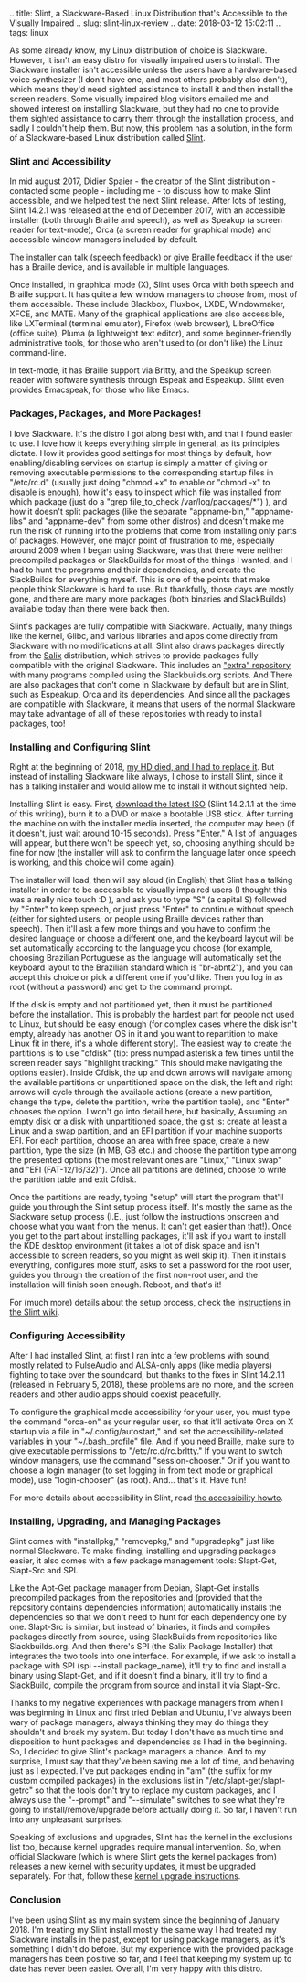 .. title: Slint, a Slackware-Based Linux Distribution that's Accessible to the Visually Impaired
.. slug: slint-linux-review
.. date: 2018-03-12 15:02:11
.. tags: linux

As some already know, my Linux distribution of choice is Slackware. However, it isn't an easy distro for visually impaired users to install. The Slackware installer isn't accessible unless the users have a hardware-based voice synthesizer (I don't have one, and most others probably also don't), which means they'd need sighted assistance to install it and then install the screen readers. Some visually impaired blog visitors emailed me and showed interest on installing Slackware, but they had no one to provide them sighted assistance to carry them through the installation process, and sadly I couldn't help them. But now, this problem has a solution, in the form of a Slackware-based Linux distribution called [Slint][slinthp]. <!--more-->

### Slint and Accessibility

In mid august 2017, Didier Spaier - the creator of the Slint distribution - contacted some people - including me - to discuss how to make Slint accessible, and we helped test the next Slint release. After lots of testing, Slint 14.2.1 was released at the end of December 2017, with an accessible installer (both through Braille and speech), as well as Speakup (a screen reader for text-mode), Orca (a screen reader for graphical mode) and accessible window managers included by default.

The installer can talk (speech feedback) or give Braille feedback if the user has a Braille device, and is available in multiple languages.

Once installed, in graphical mode (X), Slint uses Orca with both speech and Braille support. It has quite a few window managers to choose from, most of them accessible. These include Blackbox, Fluxbox, LXDE, Windowmaker, XFCE, and MATE. Many of the graphical applications are also accessible, like LXTerminal (terminal emulator), Firefox (web browser), LibreOffice (office suite), Pluma (a lightweight text editor), and some beginner-friendly administrative tools, for those who aren't used to (or don't like) the Linux command-line.

In text-mode, it has Braille support via Brltty, and the Speakup screen reader with software synthesis through Espeak and Espeakup. Slint even provides Emacspeak, for those who like Emacs.

### Packages, Packages, and More Packages!

I love Slackware. It's the distro I got along best with, and that I found easier to use. I love how it keeps everything simple in general, as its principles dictate.  How it provides good settings for most things by default, how enabling/disabling services on startup is simply a matter of giving or removing executable permissions to the corresponding startup files in "/etc/rc.d" (usually just doing "chmod +x" to enable or "chmod -x" to disable is enough), how it's easy to inspect which file was installed from which package (just do a "grep file_to_check /var/log/packages/*") ), and how it doesn't split packages (like the separate "appname-bin," "appname-libs" and "appname-dev" from some other distros) and doesn't make me run the risk of running into the problems that come from installing only parts of packages. However, one major point of frustration to me, especially around 2009 when I began using Slackware, was that there were neither precompiled packages or SlackBuilds for most of the things I wanted, and I had to hunt the programs and their dependencies, and create the SlackBuilds for everything myself. This is one of the points that make people think Slackware is hard to use. But thankfully, those days are mostly gone, and there are many more packages (both binaries and SlackBuilds) available today than there were back then.

Slint's packages are fully compatible with Slackware. Actually, many things like the kernel, Glibc, and various libraries and apps come directly from Slackware with no modifications at all. Slint also draws packages directly from the [Salix][salixhp] distribution, which strives to provide packages fully compatible with the original Slackware. This includes an ["extra" repository][salixextra] with many programs compiled using the Slackbuilds.org scripts. And There are also packages that don't come in Slackware by default but are in Slint, such as Espeakup, Orca and its dependencies. And since all the packages are compatible with Slackware, it means that users of the normal Slackware may take advantage of all of these repositories with ready to install packages, too!

### Installing and Configuring Slint

Right at the beginning of 2018, [my HD died, and I had to replace it](/en/blog/new-year-new-disk). But instead of installing Slackware like always, I chose to install Slint, since it has a talking installer and would allow me to install it without sighted help.

Installing Slint is easy. First, [download the latest ISO][slintdl] (Slint 14.2.1.1 at the time of this writing), burn it to a DVD or make a bootable USB stick. After turning the machine on with the installer media inserted, the computer may beep (if it doesn't, just wait around 10-15 seconds). Press "Enter." A list of languages will appear, but there won't be speech yet, so, choosing anything should be fine for now (the installer will ask to confirm the language later once speech is working, and this choice will come again).

The installer will load, then will say aloud (in English)  that Slint has a talking installer in order to be accessible to visually impaired users (I thought this was a really nice touch :D ), and ask you to type "S" (a capital S) followed by "Enter" to keep speech, or just press "Enter" to continue without speech (either for sighted users, or people using Braille devices rather than speech). Then it'll ask a few more things and you have to confirm the desired language or choose a different one, and the keyboard layout will be set automatically according to the language you choose (for example, choosing Brazilian Portuguese as the language will automatically set the keyboard layout to the Brazilian standard which is "br-abnt2"), and you can accept this choice or pick a different one if you'd like. Then you log in as root (without a password) and get to the command prompt.

If the disk is empty and not partitioned yet, then it must be partitioned before the installation. This is probably the hardest part for people not used to Linux, but should be easy enough (for complex cases where the disk isn't empty, already has another OS in it and you want to repartition to make Linux fit in there, it's a whole different story). The easiest way to create the partitions is to use "cfdisk" (tip: press numpad asterisk a few times until the screen reader says "highlight tracking." This should make navigating the options easier). Inside Cfdisk, the up and down arrows will navigate among the available partitions or unpartitioned space on the disk, the left and right arrows will cycle through the available actions (create a new partition, change the type, delete the partition, write the partition table), and "Enter" chooses the option. I won't go into detail here, but basically, Assuming an empty disk or a disk with unpartitioned space, the gist is: create at least a Linux and a swap partition, and an EFI partition if your machine supports EFI. For each partition, choose an area with free space, create a new partition, type the size (in MB, GB etc.) and choose the partition type among the presented options (the most relevant ones are "Linux," "Linux swap" and "EFI (FAT-12/16/32)"). Once all partitions are defined, choose to write the partition table and exit Cfdisk.

Once the partitions are ready, typing "setup" will start the program that'll guide you through the Slint setup process itself. It's mostly the same as the Slackware setup process (I.E., just follow the instructions onscreen and choose what you want from the menus. It can't get easier than that!). Once you get to the part about installing packages, it'll ask if you want to install the KDE desktop environment (it takes a lot of disk space and isn't accessible to screen readers, so you might as well skip it). Then it installs everything, configures more stuff, asks to set a password for the root user, guides you through the creation of the first non-root user, and the installation will finish soon enough. Reboot, and that's it!

For (much more) details about the setup process, check the [instructions in the Slint wiki][setupwiki].

### Configuring Accessibility

After I had installed Slint, at first I ran into a few problems with sound, mostly related to PulseAudio and ALSA-only apps (like media players) fighting to take over the soundcard, but thanks to the fixes in Slint 14.2.1.1 (released in February 5, 2018), these problems are no more, and the screen readers and other audio apps should coexist peacefully.

To configure the graphical mode accessibility for your user, you must type the command "orca-on" as your regular user, so that it'll activate Orca on X startup via a file in "~/.config/autostart," and set the accessibility-related variables in your "~/.bash_profile" file. And if you need Braille, make sure to give executable permissions to "/etc/rc.d/rc.brltty." If you want to switch window managers, use the command "session-chooser." Or if you want to choose a login manager (to set logging in from text mode or graphical mode), use "login-chooser" (as root). And... that's it. Have fun!

For more details about accessibility in Slint, read [the accessibility howto][a11yhowto].

### Installing, Upgrading, and Managing Packages

Slint comes with "installpkg," "removepkg," and "upgradepkg" just like normal Slackware. To make finding, installing and upgrading packages easier, it also comes with a few package management tools: Slapt-Get, Slapt-Src and SPI.

Like the Apt-Get package manager from Debian, Slapt-Get installs precompiled packages from the repositories and (provided that the repository contains dependencies information) automatically installs the dependencies so that we don't need to hunt for each dependency one by one. Slapt-Src is similar, but instead of binaries, it finds and compiles packages directly from source, using SlackBuilds from repositories like Slackbuilds.org. And then there's SPI (the Salix Package Installer) that integrates the two tools into one interface. For example, if we ask to install a package with SPI (spi --install package_name), it'll try to find and install a binary using Slapt-Get, and if it doesn't find a binary, it'll try to find a SlackBuild, compile the program from source and install it via Slapt-Src.

Thanks to my negative experiences with package managers from when I was beginning in Linux and first tried Debian and Ubuntu, I've always been wary of package managers, always thinking they may do things they shouldn't and break my system. But today I don't have as much time and disposition to hunt packages and dependencies as I had in the beginning. So, I decided to give Slint's package managers a chance. And to my surprise, I must say that they've been saving me a lot of time, and behaving just as I expected. I've put packages ending in "am" (the suffix for my custom compiled packages) in the exclusions list in "/etc/slapt-get/slapt-getrc" so that the tools don't try to replace my custom packages, and I always use the "--prompt" and "--simulate" switches to see what they're going to install/remove/upgrade before actually doing it. So far, I haven't run into any unpleasant surprises.

Speaking of exclusions and upgrades, Slint has the kernel in the exclusions list too, because kernel upgrades require manual intervention. So, when official Slackware (which is where Slint gets the kernel packages from) releases a new kernel with security updates, it must be upgraded separately. For that, follow these [kernel upgrade instructions][kernelupg].

### Conclusion

I've been using Slint as my main system since the beginning of January 2018. I'm treating my Slint install mostly the same way I had treated my Slackware installs in the past, except for using package managers, as it's something I didn't do before. But my experience with the provided package managers has been positive so far, and I feel that keeping my system up to date has never been easier. Overall, I'm very happy with this distro.



[slinthp]: http://slint.fr/wiki/en/start
[slintdl]: https://sourceforge.net/projects/slint/files/14.2.1/
[slintpkgs]: http://slackware.uk/slint/x86_64/slint-14.2.1/slint/
[salixhp]: https://www.salixos.org/
[salixextra]: http://slackware.uk/salix/x86_64/extra-14.2/
[setupwiki]: http://slint.fr/wiki/en/installation_process
[a11yhowto]: http://slackware.uk/slint/x86_64/slint-14.2.1/doc/ACCESSIBILITY
[kernelupg]: http://slackware.uk/slint/x86_64/slint-14.2.1/doc/KernelSecurityUpgrades
